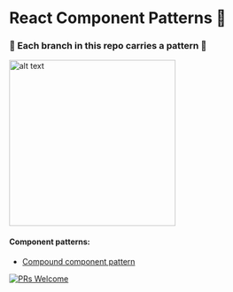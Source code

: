 # React Component Patterns 🎲

### 🚨 Each branch in this repo carries a pattern 🚨

<img src="https://octodex.github.com/images/andycat.jpg" alt="alt text" width="300">

#### Component patterns:

- [Compound component pattern](https://github.com/pranesh239/react-component-patterns/tree/compound-components)

[![PRs Welcome](https://img.shields.io/badge/PRs-welcome-brightgreen.svg?style=flat-square)](http://makeapullrequest.com)
